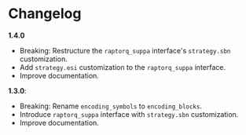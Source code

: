 # Changelog

**1.4.0**

- Breaking: Restructure the `raptorq_suppa` interface's `strategy.sbn` customization.
- Add `strategy.esi` customization to the `raptorq_suppa` interface.
- Improve documentation.

**1.3.0**:

 - Breaking: Rename `encoding_symbols` to `encoding_blocks`.
 - Introduce `raptorq_suppa` interface with `strategy.sbn` customization.
 - Improve documentation.

